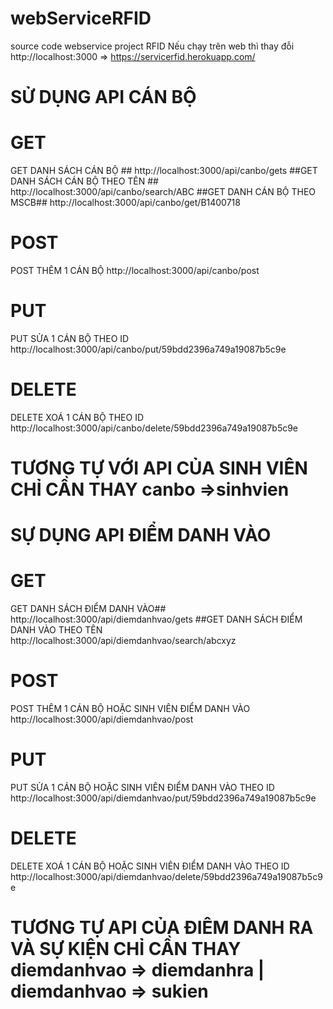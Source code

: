 # webServiceRFID 
source code webservice project RFID
Nếu chạy trên web thì thay đỗi http://localhost:3000 => https://servicerfid.herokuapp.com/
# SỬ DỤNG API CÁN BỘ
# GET
GET DANH SÁCH CÁN BỘ ##
http://localhost:3000/api/canbo/gets
##GET DANH SÁCH CÁN BỘ THEO TÊN ##
http://localhost:3000/api/canbo/search/ABC
##GET DANH CÁN BỘ THEO MSCB##
http://localhost:3000/api/canbo/get/B1400718
# POST
POST THÊM 1 CÁN BỘ
http://localhost:3000/api/canbo/post
# PUT
PUT SỬA 1 CÁN BỘ THEO ID
http://localhost:3000/api/canbo/put/59bdd2396a749a19087b5c9e
# DELETE
DELETE XOÁ 1 CÁN BỘ THEO ID
http://localhost:3000/api/canbo/delete/59bdd2396a749a19087b5c9e
# TƯƠNG TỰ VỚI API CỦA SINH VIÊN CHỈ CẦN THAY canbo =>sinhvien
# SỰ DỤNG API ĐIỂM DANH VÀO
# GET
GET DANH SÁCH ĐIỂM DANH VÀO##
http://localhost:3000/api/diemdanhvao/gets
##GET DANH SÁCH ĐIỂM DANH VÀO THEO TÊN
http://localhost:3000/api/diemdanhvao/search/abcxyz
# POST
POST THÊM 1 CÁN BỘ HOẶC SINH VIÊN ĐIỂM DANH VÀO
http://localhost:3000/api/diemdanhvao/post
# PUT
PUT SỬA 1 CÁN BỘ HOẶC SINH VIÊN ĐIỂM DANH VÀO THEO ID
http://localhost:3000/api/diemdanhvao/put/59bdd2396a749a19087b5c9e
# DELETE
DELETE XOÁ 1 CÁN BỘ HOẶC SINH VIÊN ĐIỂM DANH VÀO THEO ID
http://localhost:3000/api/diemdanhvao/delete/59bdd2396a749a19087b5c9e
# TƯƠNG TỰ API CỦA ĐIÊM DANH RA VÀ SỰ KIỆN CHỈ CẦN THAY diemdanhvao => diemdanhra | diemdanhvao => sukien
